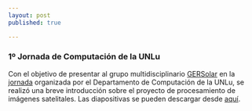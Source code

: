 ```yaml
---
layout: post
published: true

---
```


### 1º Jornada de Computación de la UNLu

Con el objetivo de presentar al grupo multidisciplinario [GERSolar](http://www.gersol.unlu.edu.ar) en la [jornada](http://cidetic.unlu.edu.ar/jcu/) organizada por el Departamento de Computación de la UNLu, se realizó una breve introducción sobre el proyecto de procesamiento de imágenes satelitales. Las diapositivas se pueden descargar desde [aquí](http://ecolell.github.io/assets/slides/streamprocessing.pdf). 

